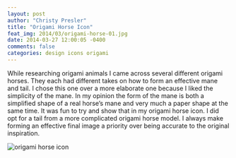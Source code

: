 ```yaml
---
layout: post
author: "Christy Presler"
title: "Origami Horse Icon"
feat_img: 2014/03/origami-horse-01.jpg
date: 2014-03-27 12:00:05 -0400
comments: false
categories: design icons origami
---
```

While researching origami animals I came across several different origami horses. They each had different takes on how to form an effective mane and tail. I chose this one over a more elaborate one because I liked the simplicity of the mane. In my opinion the form of the mane is both a simplified shape of a  real horse’s mane and very much a paper shape at the same time. It was fun to try and show that in my origami horse icon. I did opt for a tail from a more complicated origami horse model. I always make forming an effective final image a priority over being accurate to the original inspiration.

<div class="row">
    <div class="col-sm-6 col-sm-offset-3">
        <img src="{{ site.blog_img_url | prepend: site.url }}{{page.feat_img}}" alt="origami horse icon" />
    </div>
</div>